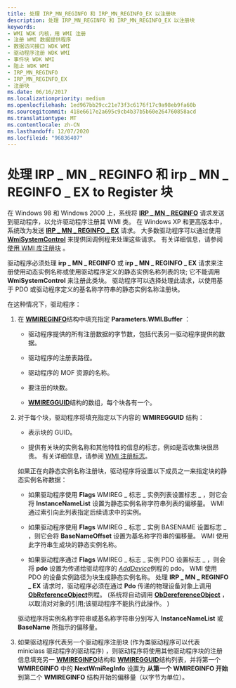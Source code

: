 ```yaml
---
title: 处理 IRP_MN_REGINFO 和 IRP_MN_REGINFO_EX 以注册块
description: 处理 IRP_MN_REGINFO 和 IRP_MN_REGINFO_EX 以注册块
keywords:
- WMI WDK 内核，用 WMI 注册
- 注册 WMI 数据提供程序
- 数据访问接口 WDK WMI
- 驱动程序注册 WDK WMI
- 事件块 WDK WMI
- 阻止 WDK WMI
- IRP_MN_REGINFO
- IRP_MN_REGINFO_EX
- 注册块
ms.date: 06/16/2017
ms.localizationpriority: medium
ms.openlocfilehash: 1ed967bb29cc21e73f3c6176f17c9a98eb9fa60b
ms.sourcegitcommit: 418e6617e2a695c9cb4b37b5b60e264760858acd
ms.translationtype: MT
ms.contentlocale: zh-CN
ms.lasthandoff: 12/07/2020
ms.locfileid: "96836407"
---
```

# <a name="handling-irp_mn_reginfo-and-irp_mn_reginfo_ex-to-register-blocks"></a>处理 IRP \_ MN \_ REGINFO 和 irp \_ MN \_ REGINFO \_ EX to Register 块





在 Windows 98 和 Windows 2000 上，系统将 [**IRP \_ MN \_ REGINFO**](./irp-mn-reginfo.md) 请求发送到驱动程序，以允许驱动程序注册其 WMI 类。 在 Windows XP 和更高版本中，系统改为发送 [**IRP \_ MN \_ REGINFO \_ EX**](./irp-mn-reginfo-ex.md) 请求。 大多数驱动程序可以通过使用 [**WmiSystemControl**](/windows-hardware/drivers/ddi/wmilib/nf-wmilib-wmisystemcontrol) 来提供回调例程来处理这些请求。 有关详细信息，请参阅 [使用 WMI 库注册块](using-the-wmi-library-to-register-blocks.md) 。

驱动程序必须处理 **irp \_ MN \_ REGINFO** 或 **irp \_ MN \_ REGINFO \_ EX** 请求来注册使用动态实例名称或使用驱动程序定义的静态实例名称列表的块; 它不能调用 **WmiSystemControl** 来注册此类块。 驱动程序可以选择处理此请求，以使用基于 PDO 或驱动程序定义的基名称字符串的静态实例名称注册块。

在这种情况下，驱动程序：

1.  在 [**WMIREGINFO**](/windows-hardware/drivers/ddi/wmistr/ns-wmistr-wmireginfow)结构中填充指定 **Parameters.WMI.Buffer** ：

    -   驱动程序提供的所有注册数据的字节数，包括代表另一驱动程序提供的数据。

    -   驱动程序的注册表路径。

    -   驱动程序的 MOF 资源的名称。

    -   要注册的块数。

    -   [**WMIREGGUID**](/windows-hardware/drivers/ddi/wmistr/ns-wmistr-wmiregguidw)结构的数组，每个块各有一个。

2.  对于每个块，驱动程序将填充指定以下内容的 **WMIREGGUID** 结构：

    -   表示块的 GUID。

    -   提供有关块的实例名称和其他特性的信息的标志，例如是否收集块很昂贵。 有关详细信息，请参阅 [WMI 注册标志](wmi-registration-flags.md)。

    如果正在向静态实例名称注册块，驱动程序将设置以下成员之一来指定块的静态实例名称数据：

    -   如果驱动程序使用 **Flags** WMIREG \_ 标志 \_ 实例列表设置标志 \_ ，则它会将 **InstanceNameList** 设置为静态实例名称字符串列表的偏移量。 WMI 通过索引向此列表指定后续请求中的实例。

    -   如果驱动程序使用 **Flags** WMIREG \_ 标志 \_ 实例 BASENAME 设置标志 \_ ，则它会将 **BaseNameOffset** 设置为基名称字符串的偏移量。 WMI 使用此字符串生成块的静态实例名称。

    -   如果驱动程序通过 **Flags** WMIREG \_ 标志 \_ 实例 PDO 设置标志 \_ ，则会将 **pdo** 设置为传递给驱动程序的 [*AddDevice*](/windows-hardware/drivers/ddi/wdm/nc-wdm-driver_add_device)例程的 pdo。 WMI 使用 PDO 的设备实例路径为块生成静态实例名称。 处理 **IRP \_ MN \_ REGINFO \_ EX** 请求时，驱动程序必须在通过 **Pdo** 传递的物理设备对象上调用 [**ObReferenceObject**](/windows-hardware/drivers/ddi/wdm/nf-wdm-obfreferenceobject)例程。  (系统将自动调用 [**ObDereferenceObject**](/windows-hardware/drivers/ddi/wdm/nf-wdm-obdereferenceobject) ，以取消对对象的引用;该驱动程序不能执行此操作。 ) 

    驱动程序将实例名称字符串或基名称字符串分别写入 **InstanceNameList** 或 **BaseName** 所指示的偏移量。

3.  如果驱动程序代表另一个驱动程序注册块 (作为类驱动程序可以代表 miniclass 驱动程序的驱动程序) ，则驱动程序将使用其他驱动程序块的注册信息填充另一 [**WMIREGINFO**](/windows-hardware/drivers/ddi/wmistr/ns-wmistr-wmireginfow)结构和 [**WMIREGGUID**](/windows-hardware/drivers/ddi/wmistr/ns-wmistr-wmiregguidw)结构列表，并将第一个 **WMIREGINFO** 中的 **NextWmiRegInfo** 设置为 **从第一个 WMIREGINFO 开始** 到第二个 **WMIREGINFO** 结构开始的偏移量（以字节为单位）。

 

